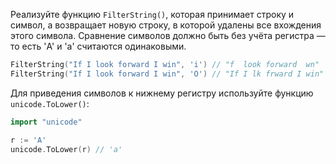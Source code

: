Реализуйте функцию `FilterString()`, которая принимает строку и символ, а возвращает новую строку, в которой удалены все вхождения этого символа. Сравнение символов должно быть без учёта регистра — то есть 'A' и 'a' считаются одинаковыми.

```go
FilterString("If I look forward I win", 'i') // "f  look forward  wn"
FilterString("If I look forward I win", 'O') // "If I lk frward I win"
```

Для приведения символов к нижнему регистру используйте функцию `unicode.ToLower()`:

```go
import "unicode"

r := 'A'
unicode.ToLower(r) // 'a'
```
